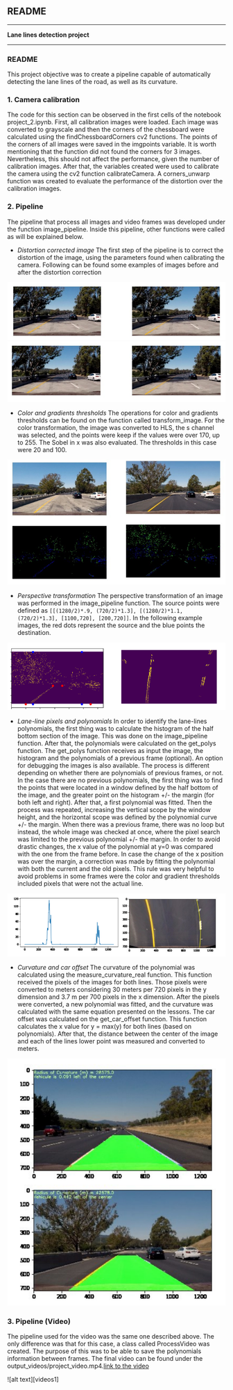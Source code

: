 ## README

---

**Lane lines detection project**

[//]: # (Image References)

[image1]: ./report_images/image1.png "Undistorted"
[image2]: ./report_images/image2.png "Road Transformed"
[image3]: ./report_images/image3.png "Binary Example"
[image4]: ./report_images/image4.png "Warp Example"
[image5]: ./report_images/image5.png "Fit Visual"
[image6]: ./report_images/image6.png "Output"
[video1]: ./output_videos/project_video.mp4 "Video"


---

### README

This project objective was to create a pipeline capable of automatically detecting the lane lines of the road, as well as its curvature. 

### 1. Camera calibration 

The code for this section can be observed in the first cells of the notebook project_2.ipynb.
First, all calibration images were loaded. Each image was converted to grayscale and then the
corners of the chessboard were calculated using the findChessboardCorners cv2 functions. The
points of the corners of all images were saved in the imgpoints variable. It is worth mentioning that
the function did not found the corners for 3 images. Nevertheless, this should not affect the
performance, given the number of calibration images.
After that, the variables created were used to calibrate the camera using the cv2 function
calibrateCamera.
A corners_unwarp function was created to evaluate the performance of the distortion over
the calibration images.

### 2. Pipeline 

The pipeline that process all images and video frames was developed under the function
image_pipeline. Inside this pipeline, other functions were called as will be explained below.

* *Distortion corrected image*
The first step of the pipeline is to correct the distortion of the image, using the
parameters found when calibrating the camera. Following can be found some examples of
images before and after the distortion correction

![alt text][image1]
![alt text][image2]


* *Color and gradients thresholds*
The operations for color and gradients thresholds can be found on the function called
transform_image. For the color transformation, the image was converted to HLS, the s channel
was selected, and the points were keep if the values were over 170, up to 255. The Sobel in x
was also evaluated. The thresholds in this case were 20 and 100.

![alt text][image3]

* *Perspective transformation*
The perspective transformation of an image was performed in the image_pipeline
function. The source points were defined as `[[(1280/2)*.9, (720/2)*1.3], [(1280/2)*1.1,
(720/2)*1.3], [1100,720], [200,720]]`. In the following example images, the red dots represent
the source and the blue points the destination.

![alt text][image4]

* *Lane-line pixels and polynomials*
In order to identify the lane-lines polynomials, the first thing was to calculate the
histogram of the half bottom section of the image. This was done on the image_pipeline
function. After that, the polynomials were calculated on the get_polys function.
The get_polys function receives as input the image, the histogram and the polynomials
of a previous frame (optional). An option for debugging the images is also available. The process
is different depending on whether there are polynomials of previous frames, or not.
In the case there are no previous polynomials, the first thing was to find the points that
were located in a window defined by the half bottom of the image, and the greater point on the
histogram +/- the margin (for both left and right). After that, a first polynomial was fitted. Then
the process was repeated, increasing the vertical scope by the window height, and the horizontal
scope was defined by the polynomial curve +/- the margin.
When there was a previous frame, there was no loop but instead, the whole image was
checked at once, where the pixel search was limited to the previous polynomial +/- the margin.
In order to avoid drastic changes, the x value of the polynomial at y=0 was compared with the
one from the frame before. In case the change of the x position was over the margin, a correction
was made by fitting the polynomial with both the current and the old pixels. This rule was very
helpful to avoid problems in some frames were the color and gradient thresholds included pixels
that were not the actual line.

![alt text][image5]

* *Curvature and car offset*
The curvature of the polynomial was calculated using the measure_curvature_real
function. This function received the pixels of the images for both lines. Those pixels were
converted to meters considering 30 meters per 720 pixels in the y dimension and 3.7 m per 700
pixels in the x dimension. After the pixels were converted, a new polynomial was fitted, and the
curvature was calculated with the same equation presented on the lessons.
The car offset was calculated on the get_car_offset function. This function calculates the
x value for y = max(y) for both lines (based on polynomials). After that, the distance between
the center of the image and each of the lines lower point was measured and converted to
meters.

![alt text][image6]

### 3. Pipeline (Video)

The pipeline used for the video was the same one described above. The only difference was
that for this case, a class called ProcessVideo was created. The purpose of this was to be able to save
the polynomials information between frames.
The final video can be found under the output_videos/project_video.mp4.[link to the video](./output_videos/project_video.mp4)

![alt text][videos1]

 
